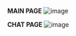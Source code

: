 **MAIN PAGE**
![image](https://github.com/user-attachments/assets/bede216f-acaf-4407-94bc-a0085d5246e9)

**CHAT PAGE**
![image](https://github.com/user-attachments/assets/fcb61095-e777-4491-980a-96696d5c39a0)



